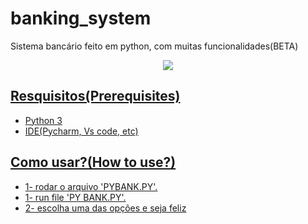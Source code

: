 # banking_system
Sistema bancário feito em python, com muitas funcionalidades(BETA) 

<div align="center">
  <a href="https://i2.paste.pics/b73ef02b8a03b7668458784e696747cb.png">
  <img align="center" alt"Pybank" src="https://i2.paste.pics/b73ef02b8a03b7668458784e696747cb.png"/>
</div>
  
## Resquisitos(Prerequisites)
* Python 3
* IDE(Pycharm, Vs code, etc)

## Como usar?(How to use?)
* 1- rodar o arquivo 'PYBANK.PY'.
* 1- run file 'PY BANK.PY'.
* 2- escolha uma das opções e seja feliz
